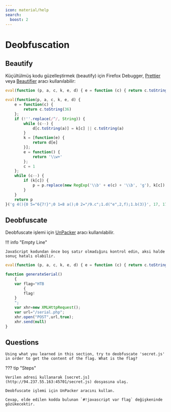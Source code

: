 ```yaml
---
icon: material/help
search:
  boost: 2
---
```


# Deobfuscation

## Beautify

Küçültülmüş kodu güzelleştirmek (beautify) için Firefox Debugger, [Prettier](https://prettier.io/playground/) veya [Beautifier](https://beautifier.io/) aracı kullanılabilir:

```javascript
eval(function (p, a, c, k, e, d) { e = function (c) { return c.toString(36) }; if (!''.replace(/^/, String)) { while (c--) { d[c.toString(a)] = k[c] || c.toString(a) } k = [function (e) { return d[e] }]; e = function () { return '\\w+' }; c = 1 }; while (c--) { if (k[c]) { p = p.replace(new RegExp('\\b' + e(c) + '\\b', 'g'), k[c]) } } return p }('g 4(){0 5="6{7!}";0 1=8 a();0 2="/9.c";1.d("e",2,f);1.b(3)}', 17, 17, 'var|xhr|url|null|generateSerial|flag|HTB|flag|new|serial|XMLHttpRequest|send|php|open|POST|true|function'.split('|'), 0, {}))
```

```javascript title="Output"
eval(function(p, a, c, k, e, d) {
    e = function(c) {
        return c.toString(36)
    };
    if (!''.replace(/^/, String)) {
        while (c--) {
            d[c.toString(a)] = k[c] || c.toString(a)
        }
        k = [function(e) {
            return d[e]
        }];
        e = function() {
            return '\\w+'
        };
        c = 1
    };
    while (c--) {
        if (k[c]) {
            p = p.replace(new RegExp('\\b' + e(c) + '\\b', 'g'), k[c])
        }
    }
    return p
}('g 4(){0 5="6{7!}";0 1=8 a();0 2="/9.c";1.d("e",2,f);1.b(3)}', 17, 17, 'var|xhr|url|null|generateSerial|flag|HTB|flag|new|serial|XMLHttpRequest|send|php|open|POST|true|function'.split('|'), 0, {}))
```

## Deobfuscate

Deobfuscate işlemi için [UnPacker](https://matthewfl.com/unPacker.html) aracı kullanılabilir.

!!! info "Empty Line"

    JavaScript kodundan önce boş satır olmadığını kontrol edin, aksi halde sonuç hatalı olabilir.

```javascript
eval(function (p, a, c, k, e, d) { e = function (c) { return c.toString(36) }; if (!''.replace(/^/, String)) { while (c--) { d[c.toString(a)] = k[c] || c.toString(a) } k = [function (e) { return d[e] }]; e = function () { return '\\w+' }; c = 1 }; while (c--) { if (k[c]) { p = p.replace(new RegExp('\\b' + e(c) + '\\b', 'g'), k[c]) } } return p }('g 4(){0 5="6{7!}";0 1=8 a();0 2="/9.c";1.d("e",2,f);1.b(3)}', 17, 17, 'var|xhr|url|null|generateSerial|flag|HTB|flag|new|serial|XMLHttpRequest|send|php|open|POST|true|function'.split('|'), 0, {}))
```

```javascript title="Output"
function generateSerial()
    {
    var flag="HTB
        {
        flag!
    }
    ";
    var xhr=new XMLHttpRequest();
    var url="/serial.php";
    xhr.open("POST",url,true);
    xhr.send(null)
}
```

## Questions

```text
Using what you learned in this section, try to deobfuscate 'secret.js' in order to get the content of the flag. What is the flag?
```

??? tip "Steps"

    Verilen adresi kullanarak [secret.js](http://94.237.55.163:45701/secret.js) dosyasına ulaş.

    Deobfuscate işlemi için UnPacker aracını kullan.

    Cevap, elde edilen kodda bulunan `#!javascript var flag` değişkeninde gözükecektir.
